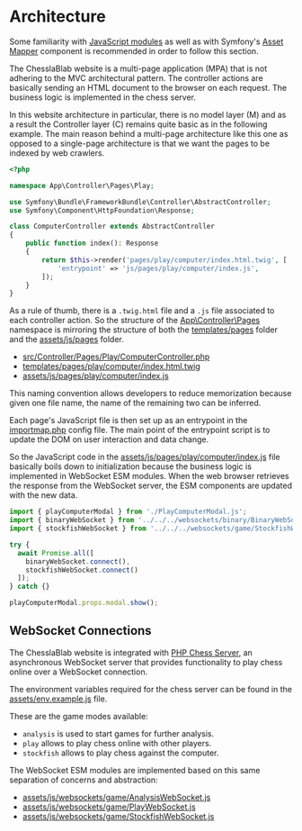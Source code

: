 # Architecture

Some familiarity with [JavaScript modules](https://developer.mozilla.org/en-US/docs/Web/JavaScript/Guide/Modules#importing_modules_using_import_maps) as well as with Symfony's [Asset Mapper](https://symfony.com/doc/current/frontend/asset_mapper.html) component is recommended in order to follow this section.

The ChesslaBlab website is a multi-page application (MPA) that is not adhering to the MVC architectural pattern. The controller actions are basically sending an HTML document to the browser on each request. The business logic is implemented in the chess server.

In this website architecture in particular, there is no model layer (M) and as a result the Controller layer (C) remains quite basic as in the following example. The main reason behind a multi-page architecture like this one as opposed to a single-page architecture is that we want the pages to be indexed by web crawlers.

```php
<?php

namespace App\Controller\Pages\Play;

use Symfony\Bundle\FrameworkBundle\Controller\AbstractController;
use Symfony\Component\HttpFoundation\Response;

class ComputerController extends AbstractController
{
    public function index(): Response
    {
        return $this->render('pages/play/computer/index.html.twig', [
            'entrypoint' => 'js/pages/play/computer/index.js',
        ]);
    }
}
```

As a rule of thumb, there is a `.twig.html` file and a `.js` file associated to each controller action. So the structure of the [App\Controller\Pages](https://github.com/chesslablab/website/tree/main/src/Controller/Pages) namespace is mirroring the structure of both the [templates/pages](https://github.com/chesslablab/website/tree/main/templates/pages) folder and the [assets/js/pages](https://github.com/chesslablab/website/tree/main/assets/js/pages) folder.

- [src/Controller/Pages/Play/ComputerController.php](https://github.com/chesslablab/website/blob/main/src/Controller/Pages/Play/ComputerController.php)
- [templates/pages/play/computer/index.html.twig](https://github.com/chesslablab/website/blob/main/templates/pages/play/computer/index.html.twig)
- [assets/js/pages/play/computer/index.js](https://github.com/chesslablab/website/blob/main/assets/js/pages/play/computer/index.js)

This naming convention allows developers to reduce memorization because given one file name, the name of the remaining two can be inferred.

Each page's JavaScript file is then set up as an entrypoint in the [importmap.php](https://github.com/chesslablab/website/blob/main/importmap.php) config file. The main point of the entrypoint script is to update the DOM on user interaction and data change.

So the JavaScript code in the [assets/js/pages/play/computer/index.js](https://github.com/chesslablab/website/blob/main/assets/js/pages/play/computer/index.js) file basically boils down to initialization because the business logic is implemented in WebSocket ESM modules. When the web browser retrieves the response from the WebSocket server, the ESM components are updated with the new data.

```js
import { playComputerModal } from './PlayComputerModal.js';
import { binaryWebSocket } from '../../../websockets/binary/BinaryWebSocket.js';
import { stockfishWebSocket } from '../../../websockets/game/StockfishWebSocket.js';

try {
  await Promise.all([
    binaryWebSocket.connect(),
    stockfishWebSocket.connect()
  ]);
} catch {}

playComputerModal.props.modal.show();
```

## WebSocket Connections

The ChesslaBlab website is integrated with [PHP Chess Server](https://github.com/chesslablab/chess-server), an asynchronous WebSocket server that provides functionality to play chess online over a WebSocket connection.

The environment variables required for the chess server can be found in the [assets/env.example.js](https://github.com/chesslablab/website/blob/main/assets/env.example.js) file.

These are the game modes available:

- `analysis` is used to start games for further analysis.
- `play` allows to play chess online with other players.
- `stockfish` allows to play chess against the computer.

The WebSocket ESM modules are implemented based on this same separation of concerns and abstraction:

- [assets/js/websockets/game/AnalysisWebSocket.js](https://github.com/chesslablab/website/blob/main/assets/js/websockets/game/AnalysisWebSocket.js)
- [assets/js/websockets/game/PlayWebSocket.js](https://github.com/chesslablab/website/blob/main/assets/js/websockets/game/PlayWebSocket.js)
- [assets/js/websockets/game/StockfishWebSocket.js](https://github.com/chesslablab/website/blob/main/assets/js/websockets/game/StockfishWebSocket.js)
